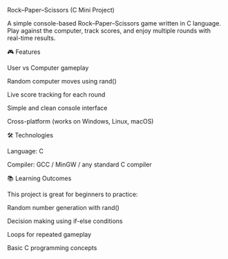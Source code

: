  Rock–Paper–Scissors (C Mini Project)

A simple console-based Rock–Paper–Scissors game written in C language.
Play against the computer, track scores, and enjoy multiple rounds with real-time results.

🎮 Features

User vs Computer gameplay

Random computer moves using rand()

Live score tracking for each round

Simple and clean console interface

Cross-platform (works on Windows, Linux, macOS)

🛠️ Technologies

Language: C

Compiler: GCC / MinGW / any standard C compiler




📚 Learning Outcomes

This project is great for beginners to practice:

Random number generation with rand()

Decision making using if-else conditions

Loops for repeated gameplay

Basic C programming concepts
